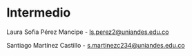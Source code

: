 # Intermedio

Laura Sofia Pérez Mancipe - ls.perez2@uniandes.edu.co

Santiago Martínez Castillo - s.martinezc234@uniandes.edu.co